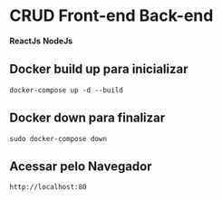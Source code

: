 # CRUD Front-end Back-end

**ReactJs**
**NodeJs**


## Docker build up para inicializar

```
docker-compose up -d --build
```

## Docker down para finalizar

```
sudo docker-compose down 
```

## Acessar pelo Navegador

```
http://localhost:80
```
